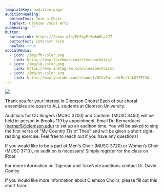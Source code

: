 ```yaml
---
templateKey: audition-page
auditionHeading:
  bottomText: Join a Choir
  topText: Clemson Vocal Arts
subheading: ""
button:
  buttonLink: https://forms.gle/EHZwyEr6mkWMLp2J7
  buttonText: Interest Form
  newTab: true
socialMedia:
  - icon: /img/fb-color.svg
    link: https://www.facebook.com/clemsonchoirs/
  - icon: /img/ig-color.png
    link: https://www.instagram.com/clemsonchoirs/
  - icon: /img/yt-color.svg
    link: https://www.youtube.com/channel/UCbVZmtrzNcRztYdLOYPEC2A
---
```

![](/img/level3-clemsonuniversitychoirs_rgb_collegeof-codip.jpg)

Thank you for your interest in Clemson Choirs! Each of our choral ensembles are open to ALL students at Clemson University. 

Auditions for CU Singers (MUSC 3700) and Cantorei (MUSC 3450) will be held in-person in Brooks 119 by appointment. Email Dr. Bernarducci (bernar5@clemson.edu) to set up an audition time. You will be asked to sing the first verse of "My Country Tis of Thee" and will be given a short sight-reading exercise. Feel free to reach out if you have any questions!

If you would like to be a part of Men's Choir (MUSC 3720) or Women’s Choir (MUSC 3710), no audition is necessary! Simply register for the class on iRoar. 

For more information on Tigeroar and TakeNote auditions contact Dr. David Conley.

If you would like more information about Clemson Choirs, please fill out this short form.
